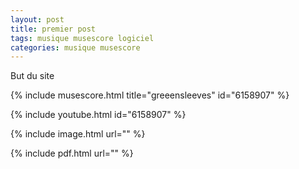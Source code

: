 ```yaml
---
layout: post
title: premier post
tags: musique musescore logiciel
categories: musique musescore
---
```


But du site

{% include musescore.html title="greeensleeves" id="6158907" %}

{% include youtube.html id="6158907" %}

{% include image.html url="" %}

{% include pdf.html url="" %}